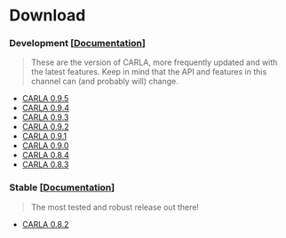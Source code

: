 # Download

### Development [[Documentation](https://carla.readthedocs.io/en/latest/)]

> These are the version of CARLA, more frequently updated and with the latest
> features. Keep in mind that the API and features in this channel can (and
> probably will) change.

- [CARLA 0.9.5](https://github.com/carla-simulator/carla/releases/tag/0.9.5)
- [CARLA 0.9.4](https://github.com/carla-simulator/carla/releases/tag/0.9.4)
- [CARLA 0.9.3](https://github.com/carla-simulator/carla/releases/tag/0.9.3)
- [CARLA 0.9.2](https://github.com/carla-simulator/carla/releases/tag/0.9.2)
- [CARLA 0.9.1](https://github.com/carla-simulator/carla/releases/tag/0.9.1)
- [CARLA 0.9.0](https://github.com/carla-simulator/carla/releases/tag/0.9.0)
- [CARLA 0.8.4](https://github.com/carla-simulator/carla/releases/tag/0.8.4)
- [CARLA 0.8.3](https://github.com/carla-simulator/carla/releases/tag/0.8.3)

### Stable [[Documentation](https://carla.readthedocs.io/en/stable/)]

> The most tested and robust release out there!

- [CARLA 0.8.2](https://github.com/carla-simulator/carla/releases/tag/0.8.2)
